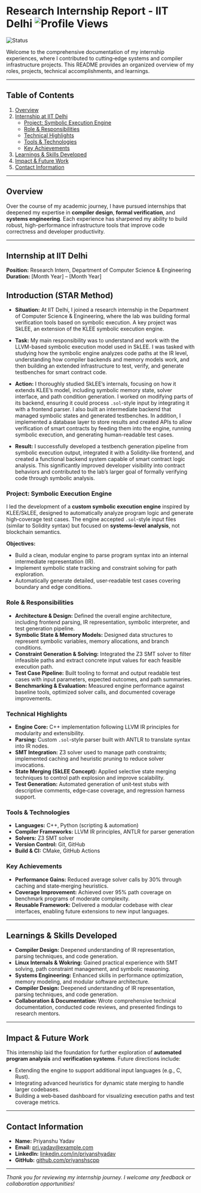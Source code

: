 
   
# Research Internship Report - IIT Delhi  ![Profile Views](https://komarev.com/ghpvc/?username=priyanshscpp&color=brightgreen)  
  ![Status](https://img.shields.io/badge/status-production-green?style=for-the-badge)  

Welcome to the comprehensive documentation of my internship experiences, where I contributed to cutting‑edge systems and compiler infrastructure projects. This README provides an organized overview of my roles, projects, technical accomplishments, and learnings.

---
<!-- GitHub Readme Badges -->  
 


## Table of Contents

1. [Overview](#overview)  
2. [Internship at IIT Delhi](#internship-at-iit-delhi)  
   - [Project: Symbolic Execution Engine](#project-symbolic-execution-engine)  
   - [Role & Responsibilities](block.md)  
   - [Technical Highlights](#technical-highlights)  
   - [Tools & Technologies](#tools--technologies)  
   - [Key Achievements](#key-achievements)  
3. [Learnings & Skills Developed](#learnings--skills-developed)  
4. [Impact & Future Work](#impact--future-work)  
5. [Contact Information](#contact-information)  

---

## Overview

Over the course of my academic journey, I have pursued internships that deepened my expertise in **compiler design**, **formal verification**, and **systems engineering**. Each experience has sharpened my ability to build robust, high-performance infrastructure tools that improve code correctness and developer productivity.

---

## Internship at IIT Delhi

**Position:** Research Intern, Department of Computer Science & Engineering  
**Duration:** [Month Year] – [Month Year]

## Introduction (STAR Method)

- **Situation:** At IIT Delhi, I joined a research internship in the Department of Computer Science & Engineering, where the lab was building formal verification tools based on symbolic execution. A key project was SkLEE, an extension of the KLEE symbolic execution engine.

- **Task:** My main responsibility was to understand and work with the LLVM-based symbolic execution model used in SkLEE. I was tasked with studying how the symbolic engine analyzes code paths at the IR level, understanding how compiler backends and memory models work, and then building an extended infrastructure to test, verify, and generate testbenches for smart contract code.

- **Action:** I thoroughly studied SkLEE’s internals, focusing on how it extends KLEE’s model, including symbolic memory state, solver interface, and path condition generation. I worked on modifying parts of its backend, ensuring it could process `.sol`-style input by integrating it with a frontend parser. I also built an intermediate backend that managed symbolic states and generated testbenches. In addition, I implemented a database layer to store results and created APIs to allow verification of smart contracts by feeding them into the engine, running symbolic execution, and generating human-readable test cases.

- **Result:** I successfully developed a testbench generation pipeline from symbolic execution output, integrated it with a Solidity-like frontend, and created a functional backend system capable of smart contract logic analysis. This significantly improved developer visibility into contract behaviors and contributed to the lab’s larger goal of formally verifying code through symbolic analysis.


### Project: Symbolic Execution Engine

I led the development of a **custom symbolic execution engine** inspired by KLEE/SkLEE, designed to automatically analyze program logic and generate high‑coverage test cases. The engine accepted `.sol`-style input files (similar to Solidity syntax) but focused on **systems‑level analysis**, not blockchain semantics.

**Objectives:**  
- Build a clean, modular engine to parse program syntax into an internal intermediate representation (IR).  
- Implement symbolic state tracking and constraint solving for path exploration.  
- Automatically generate detailed, user‑readable test cases covering boundary and edge conditions.

### Role & Responsibilities

- **Architecture & Design:** Defined the overall engine architecture, including frontend parsing, IR representation, symbolic interpreter, and test generation pipeline.  
- **Symbolic State & Memory Models:** Designed data structures to represent symbolic variables, memory allocations, and branch conditions.  
- **Constraint Generation & Solving:** Integrated the Z3 SMT solver to filter infeasible paths and extract concrete input values for each feasible execution path.  
- **Test Case Pipeline:** Built tooling to format and output readable test cases with input parameters, expected outcomes, and path summaries.  
- **Benchmarking & Evaluation:** Measured engine performance against baseline tools, optimized solver calls, and documented coverage improvements.

### Technical Highlights

- **Engine Core:** C++ implementation following LLVM IR principles for modularity and extensibility.  
- **Parsing:** Custom `.sol`-style parser built with ANTLR to translate syntax into IR nodes.  
- **SMT Integration:** Z3 solver used to manage path constraints; implemented caching and heuristic pruning to reduce solver invocations.  
- **State Merging (SkLEE Concept):** Applied selective state merging techniques to control path explosion and improve scalability.  
- **Test Generation:** Automated generation of unit‑test stubs with descriptive comments, edge‑case coverage, and regression harness support.

### Tools & Technologies

- **Languages:** C++, Python (scripting & automation)  
- **Compiler Frameworks:** LLVM IR principles, ANTLR for parser generation  
- **Solvers:** Z3 SMT solver  
- **Version Control:** Git, GitHub  
- **Build & CI:** CMake, GitHub Actions

### Key Achievements

- **Performance Gains:** Reduced average solver calls by 30% through caching and state‑merging heuristics.  
- **Coverage Improvement:** Achieved over 95% path coverage on benchmark programs of moderate complexity.  
- **Reusable Framework:** Delivered a modular codebase with clear interfaces, enabling future extensions to new input languages.

---

## Learnings & Skills Developed

- **Compiler Design:** Deepened understanding of IR representation, parsing techniques, and code generation.  
- **Linux Internals & Wokring:** Gained practical experience with SMT solving, path constraint management, and symbolic reasoning.  
- **Systems Engineering:** Enhanced skills in performance optimization, memory modeling, and modular software architecture.
- **Compiler Design:** Deepened understanding of IR representation, parsing techniques, and code generation.  
- **Collaboration & Documentation:** Wrote comprehensive technical documentation, conducted code reviews, and presented findings to research mentors.

---

## Impact & Future Work

This internship laid the foundation for further exploration of **automated program analysis** and **verification systems**. Future directions include:

- Extending the engine to support additional input languages (e.g., C, Rust).  
- Integrating advanced heuristics for dynamic state merging to handle larger codebases.  
- Building a web‑based dashboard for visualizing execution paths and test coverage metrics.

---

## Contact Information

- **Name:** Priyanshu Yadav  
- **Email:** pri.yadav@example.com  
- **LinkedIn:** [linkedin.com/in/priyanshyadav](https://linkedin.com/in/priyanshyadav)  
- **GitHub:** [github.com/priyanshscpp](https://github.com/priyanshscpp)

---

*Thank you for reviewing my internship journey. I welcome any feedback or collaboration opportunities!*  
